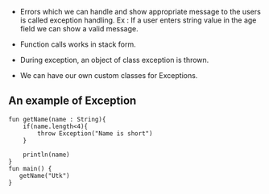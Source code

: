 - Errors which we can handle and show appropriate message to the users is called exception handling.
Ex : If a user enters string value in the age field we can show a valid message.

- Function calls works in stack form.

- During exception, an object of class exception is thrown.

- We can have our own custom classes for Exceptions.

## An example of Exception

```
fun getName(name : String){
    if(name.length<4){
        throw Exception("Name is short")
    }
    
    println(name)
}
fun main() {
   getName("Utk")
}

```
